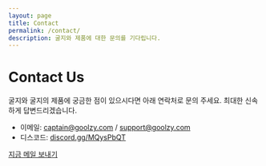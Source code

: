 ```yaml
---
layout: page
title: Contact
permalink: /contact/
description: 굴지와 제품에 대한 문의를 기다립니다.
---
```


# Contact Us

굴지와 굴지의 제품에 궁금한 점이 있으시다면 아래 연락처로 문의 주세요. 최대한 신속하게 답변드리겠습니다.

- 이메일: <a href="mailto:captain@goolzy.com">captain@goolzy.com</a> / <a href="mailto:support@goolzy.com">support@goolzy.com</a>
- 디스코드: <a href="https://discord.gg/MQysPbQT" target="_blank" rel="noopener">discord.gg/MQysPbQT</a>

<p>
	<a class="btn" href="mailto:captain@goolzy.com">지금 메일 보내기</a>
</p>
